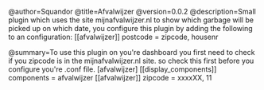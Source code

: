 @author=Squandor
@title=Afvalwijzer
@version=0.0.2
@description=Small plugin which uses the site mijnafvalwijzer.nl to show which garbage will be picked up on which date, you configure this plugin by adding the following to an configuration:   [[afvalwijzer]] postcode = zipcode, housenr

@summary=To use this plugin on you're dashboard you first need to check if you zipcode is in the mijnafvalwijzer.nl site. so check this first before you configure you're .conf file.
[afvalwijzer]
[[display_components]]
components = afvalwijzer
[[afvalwijzer]]
zipcode = xxxxXX, 11

